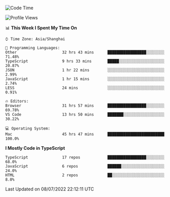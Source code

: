 <!--START_SECTION:waka-->
![Code Time](http://img.shields.io/badge/Code%20Time-0%20secs-blue)

![Profile Views](http://img.shields.io/badge/Profile%20Views-2-blue)

📊 **This Week I Spent My Time On** 

```text
⌚︎ Time Zone: Asia/Shanghai

💬 Programming Languages: 
Other                    32 hrs 43 mins      █████████████████░░░░░░░░   71.48% 
TypeScript               9 hrs 33 mins       █████░░░░░░░░░░░░░░░░░░░░   20.87% 
JSON                     1 hr 22 mins        ░░░░░░░░░░░░░░░░░░░░░░░░░   2.99% 
JavaScript               1 hr 15 mins        ░░░░░░░░░░░░░░░░░░░░░░░░░   2.74% 
LESS                     24 mins             ░░░░░░░░░░░░░░░░░░░░░░░░░   0.91%

🔥 Editors: 
Browser                  31 hrs 57 mins      █████████████████░░░░░░░░   69.78% 
VS Code                  13 hrs 50 mins      ███████░░░░░░░░░░░░░░░░░░   30.22%

💻 Operating System: 
Mac                      45 hrs 47 mins      █████████████████████████   100.0%

```

**I Mostly Code in TypeScript** 

```text
TypeScript               17 repos            █████████████████░░░░░░░░   68.0% 
JavaScript               6 repos             ██████░░░░░░░░░░░░░░░░░░░   24.0% 
HTML                     2 repos             ██░░░░░░░░░░░░░░░░░░░░░░░   8.0%

```



 Last Updated on 08/07/2022 22:12:11 UTC
<!--END_SECTION:waka-->
